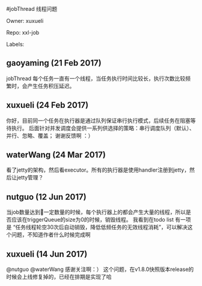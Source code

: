 #jobThread 线程问题

Owner: xuxueli

Repo: xxl-job

Labels: 

## gaoyaming (21 Feb 2017)

jobThread  每个任务一直有一个线程，当任务执行时间比较长，执行次数比较频繁时，会产生任务积压延迟。

## xuxueli (24 Feb 2017)

你好，目前同一个任务在执行器是通过队列保证串行执行模式，后续任务在阻塞等待执行。
后面针对并发调度会提供一系列供选择的策略：串行调度队列（默认）、并行、忽略、覆盖；
谢谢反馈啊 ：）

## waterWang (24 Mar 2017)

看了jetty的架构，然后看executor。所有的执行器是使用handler注册到jetty，然后让jetty管理？

## nutguo (12 Jun 2017)

当job数量达到一定数量的时候，每个执行器上的都会产生大量的线程，所以是否应该在triggerQueue的size为0的时候，销毁线程。
我看到在todo list 有一项是 “任务线程轮空30次后自动销毁，降低低频任务的无效线程消耗”，可以解决这个问题，不知道作者什么时候完成啊

## xuxueli (14 Jun 2017)

@nutguo @waterWang 感谢关注啊：）
这个问题，在v1.8.0快照版本release的时候会上线修复掉的，已经在排期是实现了哈

